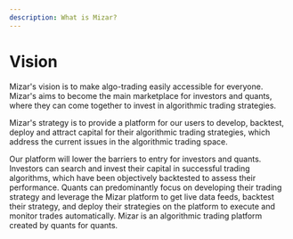 ```yaml
---
description: What is Mizar?
---
```


# Vision

Mizar's vision is to make algo-trading easily accessible for everyone. Mizar's aims to become the main marketplace for investors and quants, where they can come together to invest in algorithmic trading strategies.

Mizar's strategy is to provide a platform for our users to develop, backtest, deploy and attract capital for their algorithmic trading strategies, which address the current issues in the algorithmic trading space. 

Our platform will lower the barriers to entry for investors and quants. Investors can search and invest their capital in successful trading algorithms, which have been objectively backtested to assess their performance. Quants can predominantly focus on developing their trading strategy and leverage the Mizar platform to get live data feeds, backtest their strategy, and deploy their strategies on the platform to execute and monitor trades automatically. Mizar is an algorithmic trading platform created by quants for quants.  


